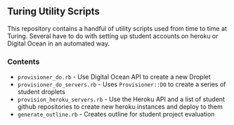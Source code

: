 ## Turing Utility Scripts

This repository contains a handful of utility scripts used from time to
time at Turing. Several have to do with setting up student accounts on
heroku or Digital Ocean in an automated way.

### Contents

* `provisioner_do.rb` - Use Digital Ocean API to create a new Droplet
* `provisioner_do_servers.rb` - Uses `Provisioner::DO` to create a
  series of student droplets
* `provision_heroku_servers.rb` - Use the Heroku API and a list of
  student github repositories to create new heroku instances and deploy
  to them
* `generate_outline.rb` - Creates outline for student project evaluation
